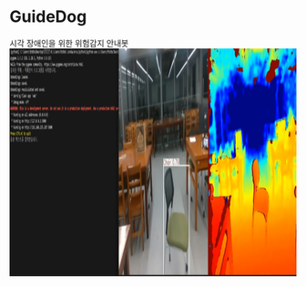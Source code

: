 # GuideDog
시각 장애인을 위한 위험감지 안내봇
<img src="./Program Play image/객체인식 이미지.png" alt="Image 1" width="700" height="400">

